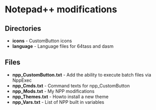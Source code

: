# Notepad++ modifications
## Directories
- **icons** - CustomButton icons
- **language** - Language files for 64tass and dasm
## Files
- **npp_CustomButton.txt** - Add the ability to execute batch files via NppExec
- **npp_Cmds.txt** - Command texts for npp_CustomButton
- **npp_Mods.txt** - My NPP modifications
- **npp_Themes.txt** - Howto install a new theme
- **npp_Vars.txt** - List of NPP built in variables
